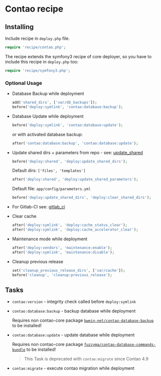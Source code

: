 # Contao recipe

## Installing

Include recipe in `deploy.php` file.

```php
require 'recipe/contao.php';
```

The recipe extends the symfony3 recipe of core deployer, so you have to include this recipe in `deploy.php` too:

```php
require 'recipe/symfony3.php';
```

### Optional Usage

* Database Backup while deployment

    ```php
    add('shared_dirs', ['var/db_backups']);
    before('deploy:symlink', 'contao:database:backup');
    ```

* Database Update while deployment

    ```php
    before('deploy:symlink', 'contao:database:update');
    ```
    or with activated database backup:
    ```php
    after('contao:database:backup', 'contao:database:update');
    ```

* Update shared dirs + parameters from repo - see: [update_shared](deploy/update_shared.md)

    ```php
    before('deploy:shared', 'deploy:update_shared_dirs');
    ```

    Default dirs: ``['files', 'templates']``

    ```php
    after('deploy:shared', 'deploy:update_shared_parameters');
    ```

    Default file:  ``app/config/parameters.yml``

    ```php
    before('deploy:update_shared_dirs', 'deploy:clear_shared_dirs');
    ```

* For Gitlab-CI see: [gitlab_ci](deploy/gitlab_ci.md)

* Clear cache

    ```php
    after('deploy:symlink', 'deploy:cache_status_clear');
    after('deploy:symlink', 'deploy:cache_accelerator_clear');
    ```

* Maintenance mode while deployment

    ```php
    after('deploy:vendors', 'maintenance:enable');
    after('deploy:symlink', 'maintenance:disable');
    ```

* Cleanup previous release

    ```php
    set('cleanup_previous_release_dirs', ['var/cache']);
    before('cleanup', 'cleanup:previous_release');
    ```

## Tasks

* ``contao:version`` - integrity check called before ``deploy:symlink``

* ``contao:database:backup`` - backup database while deployment

    Requires non contao-core package [``bwein-net/contao-database-backup``](https://github.com/bwein-net/contao-database-backup) to be installed!

* ``contao:database:update`` - update database while deployment

    Requires non contao-core package [``fuzzyma/contao-database-commands-bundle``](https://github.com/fuzzyma/contao-database-commands-bundle) to be installed!

    > This Task is deprecated with `contao:migrate` since Contao 4.9

* ``contao:migrate`` - execute contao migration while deployment
